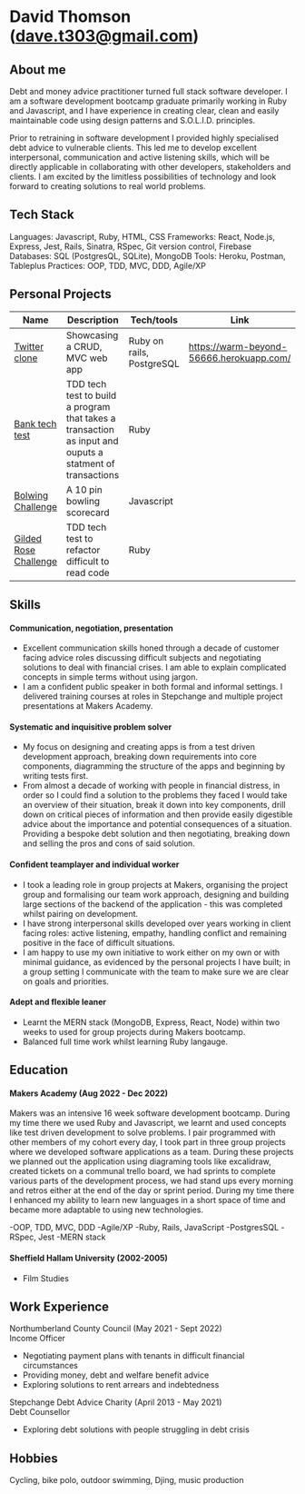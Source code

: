 # David Thomson (dave.t303@gmail.com)

## About me

Debt and money advice practitioner turned full stack software developer.
I am a software development bootcamp graduate primarily working in Ruby and Javascript, and I have experience in creating clear, clean and easily maintainable code using design patterns and S.O.L.I.D. principles.

Prior to retraining in software development I provided highly specialised debt advice to vulnerable clients. This led me to develop excellent interpersonal, communication and active listening skills, which will be directly applicable in collaborating with other developers, stakeholders and clients. I am excited by the limitless possibilities of technology and look forward to creating solutions to real world problems.


## Tech Stack

Languages: Javascript, Ruby, HTML, CSS
Frameworks: React, Node.js, Express, Jest, Rails, Sinatra, RSpec, Git version control, Firebase
Databases: SQL (PostgresQL, SQLite), MongoDB
Tools: Heroku, Postman, Tableplus
Practices: OOP, TDD, MVC, DDD, Agile/XP 


## Personal Projects 


| Name                         | Description              | Tech/tools        | Link
| ---------------------------- | ------------------------ | ----------------- | -----------
| [Twitter clone](https://github.com/Dmum303/twitter_clone)                | Showcasing a CRUD, MVC web app    | Ruby on rails, PostgreSQL | https://warm-beyond-56666.herokuapp.com/
| [Bank tech test](https://github.com/Dmum303/bank_tech_test_ruby)               | TDD tech test to build a program that takes a transaction as input and ouputs a statment of transactions           | Ruby              | 
| [Bolwing Challenge](https://github.com/Dmum303/bowling-challenge )            | A 10 pin bowling scorecard | Javascript        |   
| [Gilded Rose Challenge](https://github.com/Dmum303/gilded_rose_ruby) | TDD tech test to refactor difficult to read code | Ruby |


## Skills

#### Communication, negotiation, presentation

- Excellent communication skills honed through a decade of customer facing advice roles discussing difficult subjects and negotiating solutions to deal with financial crises. I am able to explain complicated concepts in simple terms without using jargon.
- I am a confident public speaker in both formal and informal settings. I delivered training courses at roles in Stepchange and multiple project presentations at Makers Academy. 

#### Systematic and inquisitive problem solver

- My focus on designing and creating apps is from a test driven development approach, breaking down requirements into core components, diagramming the structure of the apps and beginning by writing tests first.
- From almost a decade of working with people in financial distress, in order so I could find a solution to the problems they faced I would take an overview of their situation, break it down into key components, drill down on critical pieces of information and then provide easily digestible advice about the importance and potential consequences of a situation. Providing a bespoke debt solution and then negotiating, breaking down and selling the pros and cons of said solution.

#### Confident teamplayer and individual worker

- I took a leading role in group projects at Makers, organising the project group and formalising our team work approach, designing and building large sections of the backend of the application - this was completed whilst pairing on development.
- I have strong interpersonal skills developed over years working in client facing roles: active listening, empathy, handling conflict and remaining positive in the face of difficult situations.
- I am happy to use my own initiative to work either on my own or with minimal guidance, as evidenced by the personal projects I have built; in a group setting I communicate with the team to make sure we are clear on goals and priorities. 

#### Adept and flexible leaner 

- Learnt the MERN stack (MongoDB, Express, React, Node) within two weeks to used for group projects during Makers bootcamp.
- Balanced full time work  whilst learning Ruby langauge.

## Education

#### Makers Academy (Aug 2022 - Dec 2022)

Makers was an intensive 16 week software development bootcamp. During my time there we used Ruby and Javascript, we learnt and used concepts like test driven development to solve problems. I pair programmed with other members of my cohort every day, I took part in three group projects where we developed software applications as a team. During these projects we planned out the application using diagraming tools like excalidraw, created tickets on a communal trello board, we had sprints to complete various parts of the development process, we had stand ups every morning and retros either at the end of the day or sprint period.
During my time there I enhanced my ability to learn new languages in a short space of time and became more adaptable to using new technologies.

-OOP, TDD, MVC, DDD
-Agile/XP
-Ruby, Rails, JavaScript
-PostgresSQL
-RSpec, Jest
-MERN stack

#### Sheffield Hallam University (2002-2005)

- Film Studies

## Work Experience

Northumberland County Council (May 2021 - Sept 2022)  
Income Officer

- Negotiating payment plans with tenants in difficult financial circumstances
- Providing money, debt and welfare benefit advice
- Exploring solutions to rent arrears and indebtedness

Stepchange Debt Advice Charity (April 2013 - May 2021)  
Debt Counsellor

- Exploring debt solutions with people struggling in debt crisis



## Hobbies

Cycling, bike polo, outdoor swimming, Djing, music production

